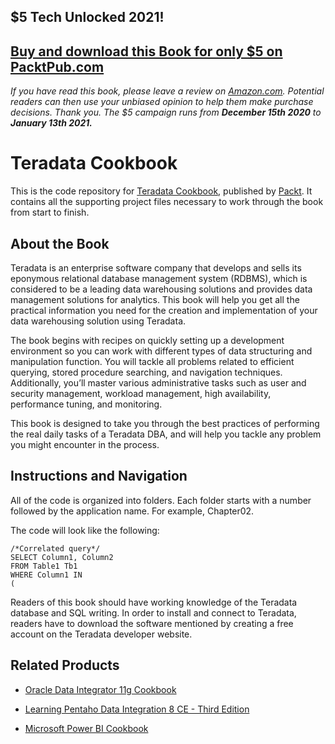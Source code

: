 ## $5 Tech Unlocked 2021!
[Buy and download this Book for only $5 on PacktPub.com](https://www.packtpub.com/product/teradata-cookbook/9781787280786)
-----
*If you have read this book, please leave a review on [Amazon.com](https://www.amazon.com/gp/product/1787280780).     Potential readers can then use your unbiased opinion to help them make purchase decisions. Thank you. The $5 campaign         runs from __December 15th 2020__ to __January 13th 2021.__*

# Teradata Cookbook
This is the code repository for [Teradata Cookbook](https://www.packtpub.com/big-data-and-business-intelligence/teradata-cookbook?utm_source=github&utm_medium=repository&utm_campaign=9781787280786), published by [Packt](https://www.packtpub.com/?utm_source=github). It contains all the supporting project files necessary to work through the book from start to finish.
## About the Book
Teradata is an enterprise software company that develops and sells its eponymous relational database management system (RDBMS), which is considered to be a leading data warehousing solutions and provides data management solutions for analytics. This book will help you get all the practical information you need for the creation and implementation of your data warehousing solution using Teradata.

The book begins with recipes on quickly setting up a development environment so you can work with different types of data structuring and manipulation function. You will tackle all problems related to efficient querying, stored procedure searching, and navigation techniques. Additionally, you’ll master various administrative tasks such as user and security management, workload management, high availability, performance tuning, and monitoring.

This book is designed to take you through the best practices of performing the real daily tasks of a Teradata DBA, and will help you tackle any problem you might encounter in the process.

## Instructions and Navigation
All of the code is organized into folders. Each folder starts with a number followed by the application name. For example, Chapter02.



The code will look like the following:
```
/*Correlated query*/
SELECT Column1, Column2
FROM Table1 Tb1
WHERE Column1 IN
(
```

Readers of this book should have working knowledge of the Teradata database and SQL writing.
In order to install and connect to Teradata, readers have to download the software mentioned by creating a free account on the Teradata developer website.

## Related Products
* [Oracle Data Integrator 11g Cookbook](https://www.packtpub.com/big-data-and-business-intelligence/oracle-data-integrator-11g-cookbook?utm_source=github&utm_medium=repository&utm_campaign=9781849681742)

* [Learning Pentaho Data Integration 8 CE - Third Edition](https://www.packtpub.com/big-data-and-business-intelligence/learning-pentaho-data-integration-8-ce?utm_source=github&utm_medium=repository&utm_campaign=9781788292436)

* [Microsoft Power BI Cookbook](https://www.packtpub.com/big-data-and-business-intelligence/microsoft-power-bi-cookbook?utm_source=github&utm_medium=repository&utm_campaign=9781788290142)

